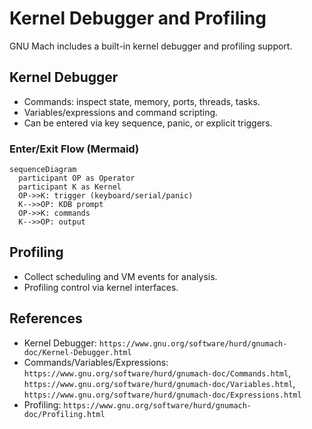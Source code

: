 # Kernel Debugger and Profiling

GNU Mach includes a built-in kernel debugger and profiling support.

## Kernel Debugger
- Commands: inspect state, memory, ports, threads, tasks.
- Variables/expressions and command scripting.
- Can be entered via key sequence, panic, or explicit triggers.

### Enter/Exit Flow (Mermaid)
```mermaid
sequenceDiagram
  participant OP as Operator
  participant K as Kernel
  OP->>K: trigger (keyboard/serial/panic)
  K-->>OP: KDB prompt
  OP->>K: commands
  K-->>OP: output
```

## Profiling
- Collect scheduling and VM events for analysis.
- Profiling control via kernel interfaces.

## References
- Kernel Debugger: `https://www.gnu.org/software/hurd/gnumach-doc/Kernel-Debugger.html`
- Commands/Variables/Expressions: `https://www.gnu.org/software/hurd/gnumach-doc/Commands.html`, `https://www.gnu.org/software/hurd/gnumach-doc/Variables.html`, `https://www.gnu.org/software/hurd/gnumach-doc/Expressions.html`
- Profiling: `https://www.gnu.org/software/hurd/gnumach-doc/Profiling.html`
